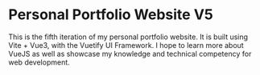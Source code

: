 # Personal Portfolio Website V5

This is the fifth iteration of my personal portfolio website. It is built using Vite + Vue3, with the Vuetify UI Framework. I hope to learn more about VueJS as well as showcase my knowledge and technical competency for web development.